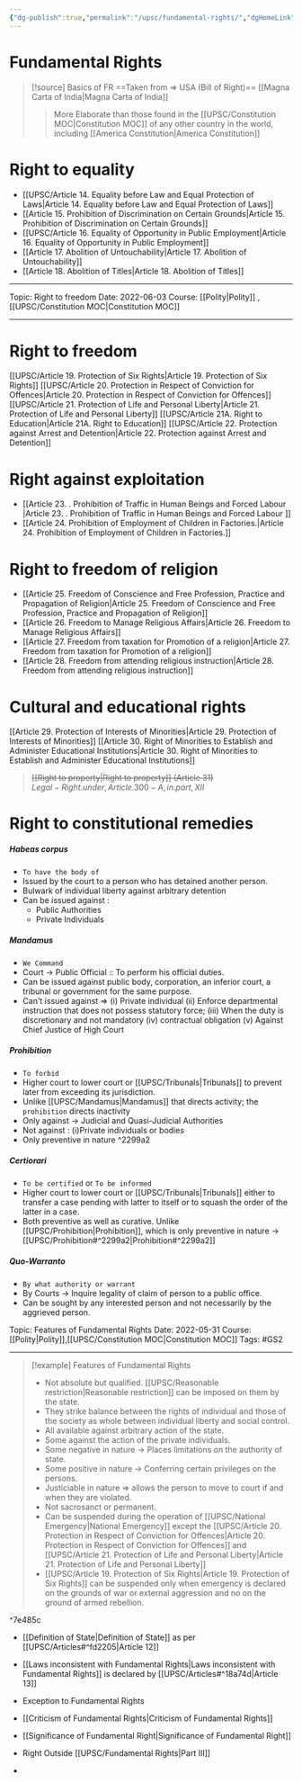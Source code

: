 ```yaml
---
{"dg-publish":true,"permalink":"/upsc/fundamental-rights/","dgHomeLink":true,"dgPassFrontmatter":false}
---
```


# Fundamental Rights

>[!source] Basics of FR 
>==Taken from => USA (Bill of Right)==
>[[Magna Carta of India|Magna Carta of India]]
>> More Elaborate than those found in the [[UPSC/Constitution MOC|Constitution MOC]] of any other country in the world, including [[America Constitution|America Constitution]] 




<div class="transclusion internal-embed is-loaded"><div class="markdown-embed">

<div class="markdown-embed-title">



</div>


# Right to equality

- [[UPSC/Article 14. Equality before Law and Equal Protection of Laws|Article 14. Equality before Law and Equal Protection of Laws]]
- [[Article 15. Prohibition of Discrimination on Certain Grounds|Article 15. Prohibition of Discrimination on Certain Grounds]]
- [[UPSC/Article 16. Equality of Opportunity in Public Employment|Article 16. Equality of Opportunity in Public Employment]]
- [[Article 17. Abolition of Untouchability|Article 17. Abolition of Untouchability]]
- [[Article 18. Abolition of Titles|Article 18. Abolition of Titles]]



</div></div>
 


<div class="transclusion internal-embed is-loaded"><div class="markdown-embed">

<div class="markdown-embed-title">



</div>


----
Topic: Right to freedom
Date: 2022-06-03
Course: [[Polity|Polity]] , [[UPSC/Constitution MOC|Constitution MOC]] 

----

# Right to freedom
[[UPSC/Article 19. Protection of Six Rights|Article 19. Protection of Six Rights]]
[[UPSC/Article 20. Protection in Respect of Conviction for Offences|Article 20. Protection in Respect of Conviction for Offences]]
[[UPSC/Article 21. Protection of Life and Personal Liberty|Article 21. Protection of Life and Personal Liberty]]
[[UPSC/Article 21A. Right to Education|Article 21A. Right to Education]]
[[UPSC/Article 22. Protection against Arrest and Detention|Article 22. Protection against Arrest and Detention]]



</div></div>
 


<div class="transclusion internal-embed is-loaded"><div class="markdown-embed">

<div class="markdown-embed-title">



</div>


# Right against exploitation
- [[Article 23. . Prohibition of Traffic in Human Beings and Forced Labour |Article 23. . Prohibition of Traffic in Human Beings and Forced Labour ]]
- [[Article 24. Prohibition of Employment of Children in Factories.|Article 24. Prohibition of Employment of Children in Factories.]]


</div></div>



<div class="transclusion internal-embed is-loaded"><div class="markdown-embed">

<div class="markdown-embed-title">



</div>


# Right to freedom of religion
- [[Article 25. Freedom of Conscience and Free Profession, Practice and Propagation of Religion|Article 25. Freedom of Conscience and Free Profession, Practice and Propagation of Religion]]
- [[Article 26. Freedom to Manage Religious Affairs|Article 26. Freedom to Manage Religious Affairs]]
- [[Article 27. Freedom from taxation for Promotion of a religion|Article 27. Freedom from taxation for Promotion of a religion]]
- [[Article 28. Freedom from attending religious instruction|Article 28. Freedom from attending religious instruction]]



</div></div>
 


<div class="transclusion internal-embed is-loaded"><div class="markdown-embed">

<div class="markdown-embed-title">



</div>


# Cultural and educational rights
[[Article 29. Protection of Interests of Minorities|Article 29. Protection of Interests of Minorities]]
[[Article 30. Right of Minorities to Establish and Administer Educational Institutions|Article 30. Right of Minorities to Establish and Administer Educational Institutions]] 

</div></div>
 

>  ~~[[Right to property|Right to property]] (Article 31)~~  
 >  $Legal-Right.under,Article.300-A, in.part, XII$



<div class="transclusion internal-embed is-loaded"><div class="markdown-embed">

<div class="markdown-embed-title">



</div>


# Right to constitutional remedies

<div class="transclusion internal-embed is-loaded"><div class="markdown-embed">

<div class="markdown-embed-title">



</div>


##### Habeas corpus
- `To have the body of `
- Issued by the court to a person who has detained another person. 
- Bulwark of individual liberty against arbitrary detention
- Can be issued against : 
	- Public Authorities 
	- Private Individuals

</div></div>


<div class="transclusion internal-embed is-loaded"><div class="markdown-embed">

<div class="markdown-embed-title">



</div>


##### Mandamus
- `We Command`
- Court -> Public Official :: To perform his official duties. 
- Can be issued against public body, corporation, an inferior court, a tribunal or government for the same purpose. 
- Can't issued against => (i) Private individual (ii) Enforce departmental instruction that does not possess statutory force; (iii) When the duty is discretionary and not mandatory (iv) contractual obligation (v) Against Chief Justice of High Court
 

</div></div>


<div class="transclusion internal-embed is-loaded"><div class="markdown-embed">

<div class="markdown-embed-title">



</div>


##### Prohibition
- `To forbid`
- Higher court to lower court or [[UPSC/Tribunals|Tribunals]] to prevent later from exceeding its jurisdiction. 
- Unlike [[UPSC/Mandamus|Mandamus]] that directs activity; the `prohibition` directs inactivity
- Only against -> Judicial and Quasi-Judicial Authorities
- Not against : (i)Private individuals or bodies
- Only preventive in nature ^2299a2


</div></div>


<div class="transclusion internal-embed is-loaded"><div class="markdown-embed">

<div class="markdown-embed-title">



</div>


##### Certiorari
- `To be certified` or `To be informed`
- Higher court to lower court or [[UPSC/Tribunals|Tribunals]] either to transfer a case pending with latter to itself or to squash the order of the latter in a case. 
- Both preventive as well as curative. Unlike [[UPSC/Prohibition|Prohibition]], which is only preventive in nature -> [[UPSC/Prohibition#^2299a2|Prohibition#^2299a2]] 

</div></div>


<div class="transclusion internal-embed is-loaded"><div class="markdown-embed">

<div class="markdown-embed-title">



</div>


##### Quo-Warranto 
- `By what authority or warrant`
- By Courts -> Inquire legality of claim of person to a public office. 
- Can be sought by any interested person and not necessarily by the aggrieved person. 


</div></div>





</div></div>
 


<div class="transclusion internal-embed is-loaded"><div class="markdown-embed">

<div class="markdown-embed-title">



</div>


Topic: Features of Fundamental Rights
Date: 2022-05-31
Course: [[Polity|Polity]],[[UPSC/Constitution MOC|Constitution MOC]]
Tags: #GS2 

---
>[!example] Features of Fundamental Rights
> - Not absolute but qualified. [[UPSC/Reasonable restriction|Reasonable restriction]]  can be imposed on them by the state.
> - They strike balance between the rights of individual and those of the society as whole between individual liberty and social control. 
>  - All available against arbitrary action of the state. 
>   - Some against the action of the private individuals. 
>   - Some negative in nature -> Places limitations on the authority of state.
>   - Some positive in nature -> Conferring certain privileges on the persons. 
>   - Justiciable in nature => allows the person to move to court if and when they are violated.
>   - Not sacrosanct or permanent. 
>   - Can be suspended during the operation of [[UPSC/National Emergency|National Emergency]] except the [[UPSC/Article 20. Protection in Respect of Conviction for Offences|Article 20. Protection in Respect of Conviction for Offences]] and  [[UPSC/Article 21. Protection of Life and Personal Liberty|Article 21. Protection of Life and Personal Liberty]]
>   - [[UPSC/Article 19. Protection of Six Rights|Article 19. Protection of Six Rights]] can be suspended only when emergency is declared on the grounds of war or external aggression and no on the ground of armed rebellion. 
>

^7e485c




</div></div>

- [[Definition of State|Definition of State]] as per [[UPSC/Articles#^fd2205|Article 12]] 
- [[Laws inconsistent with Fundamental Rights|Laws inconsistent with Fundamental Rights]] is declared by [[UPSC/Articles#^18a74d|Article 13]]
 - Exception to Fundamental Rights
 - [[Criticism of Fundamental Rights|Criticism of Fundamental Rights]]
- [[Significance of Fundamental Right|Significance of Fundamental Right]]

- Right Outside [[UPSC/Fundamental Rights|Part III]]
- 
